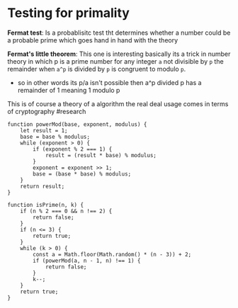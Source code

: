 # Testing for primality 

**Fermat test**: Is a probablisitc test tht determines whether a number could be a probable prime which goes hand in hand with the theory 

**Fermat's little theorem**: This one is interesting basically its a trick in number theory in which p is a prime number for any integer `a` not divisible by `p` the remainder when `a^p` is divided by `p` is congruent to modulo `p`. 

- so in other words its p/a isn't possible then a^p divided p has a remainder of 1 meaning 1 modulo p

This is of course a theory of a algorithm the real deal usage comes in terms of cryptography #research 

```JS
function powerMod(base, exponent, modulus) {
    let result = 1;
    base = base % modulus;
    while (exponent > 0) {
        if (exponent % 2 === 1) {
            result = (result * base) % modulus;
        }
        exponent = exponent >> 1;
        base = (base * base) % modulus;
    }
    return result;
}

function isPrime(n, k) {
    if (n % 2 === 0 && n !== 2) {
        return false;
    }
    if (n <= 3) {
        return true;
    }
    while (k > 0) {
        const a = Math.floor(Math.random() * (n - 3)) + 2;
        if (powerMod(a, n - 1, n) !== 1) {
            return false;
        }
        k--;
    }
    return true;
}

```